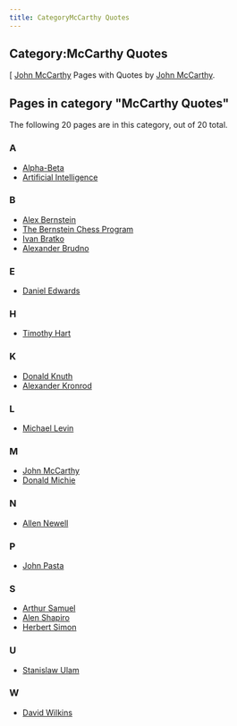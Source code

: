 ```yaml
---
title: CategoryMcCarthy Quotes
---
```

## Category:McCarthy Quotes



\[ [John McCarthy](John_McCarthy "John McCarthy")
Pages with Quotes by [John McCarthy](John_McCarthy "John McCarthy").

## Pages in category "McCarthy Quotes"

The following 20 pages are in this category, out of 20 total.

### A

- [Alpha-Beta](Alpha-Beta "Alpha-Beta")
- [Artificial Intelligence](Artificial_Intelligence "Artificial Intelligence")

### B

- [Alex Bernstein](Alex_Bernstein "Alex Bernstein")
- [The Bernstein Chess Program](The_Bernstein_Chess_Program "The Bernstein Chess Program")
- [Ivan Bratko](Ivan_Bratko "Ivan Bratko")
- [Alexander Brudno](Alexander_Brudno "Alexander Brudno")

### E

- [Daniel Edwards](Daniel_Edwards "Daniel Edwards")

### H

- [Timothy Hart](Timothy_Hart "Timothy Hart")

### K

- [Donald Knuth](Donald_Knuth "Donald Knuth")
- [Alexander Kronrod](Alexander_Kronrod "Alexander Kronrod")

### L

- [Michael Levin](Michael_Levin "Michael Levin")

### M

- [John McCarthy](John_McCarthy "John McCarthy")
- [Donald Michie](Donald_Michie "Donald Michie")

### N

- [Allen Newell](Allen_Newell "Allen Newell")

### P

- [John Pasta](John_Pasta "John Pasta")

### S

- [Arthur Samuel](Arthur_Samuel "Arthur Samuel")
- [Alen Shapiro](Alen_Shapiro "Alen Shapiro")
- [Herbert Simon](Herbert_Simon "Herbert Simon")

### U

- [Stanislaw Ulam](Stanislaw_Ulam "Stanislaw Ulam")

### W

- [David Wilkins](David_Wilkins "David Wilkins")


